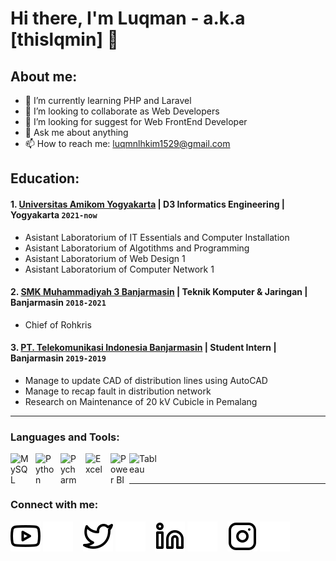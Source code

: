 # Hi there, I'm Luqman - a.k.a [thislqmin] 👋
## About me:
- 🌱 I’m currently learning PHP and Laravel
- 👯 I’m looking to collaborate as Web Developers
- 🤔 I’m looking for suggest for Web FrontEnd Developer
- 💬 Ask me about anything
- 📫 How to reach me: luqmnlhkim1529@gmail.com

## Education:

#### 1. [Universitas Amikom Yogyakarta](https://home.amikom.ac.id) | D3 Informatics Engineering | Yogyakarta `2021-now`
   - Asistant Laboratorium of IT Essentials and Computer Installation
   - Asistant Laboratorium of Algotithms and Programming
   - Asistant Laboratorium of Web Design 1
   - Asistant Laboratorium of Computer Network 1
 
 #### 2. [SMK Muhammadiyah 3 Banjarmasin]([https://smkm3bjm.sch.id]) | Teknik Komputer & Jaringan | Banjarmasin `2018-2021`
   - Chief of Rohkris

#### 3. [PT. Telekomunikasi Indonesia Banjarmasin](https://portal.pln.co.id) | Student Intern | Banjarmasin `2019-2019`
   - Manage to update CAD of distribution lines using AutoCAD
   - Manage to recap fault in distribution network
   - Research on Maintenance of 20 kV Cubicle in Pemalang
---

### Languages and Tools:

[<img align="left" alt="MySQL" width="30px" src="https://cdn.jsdelivr.net/gh/devicons/devicon/icons/mysql/mysql-original.svg" style="padding-right:10px;" />][webdev]
[<img align="left" alt="Python" width="30px" src="https://upload.wikimedia.org/wikipedia/commons/thumb/c/c3/Python-logo-notext.svg/110px-Python-logo-notext.svg.png?20100317150552" style="padding-right:10px;" />][webdev]
[<img align="left" alt="Pycharm" width="30px" src="https://upload.wikimedia.org/wikipedia/commons/thumb/1/1d/PyCharm_Icon.svg/220px-PyCharm_Icon.svg.png" style="padding-right:10px;" />][webdev]
[<img align="left" alt="Excel" width="30px" src="https://is2-ssl.mzstatic.com/image/thumb/Purple126/v4/a8/fd/5a/a8fd5a84-c6f1-355f-3b9f-6e86598efaa3/XCEL.png/1200x630bb.png" style="padding-right:10px;" />][webdev]
[<img align="left" alt="Power BI" width="30px" src="https://powerbi.microsoft.com/pictures/application-logos/svg/powerbi.svg" style="padding-right:0px;" />][webdev]
[<img align="left" alt="Tableau" width="50px" src="https://logos-world.net/wp-content/uploads/2021/10/Tableau-Symbol.png" style="padding-right:10px;" />][webdev]

<br />
<br />

---
### Connect with me:

[![website](./img/youtube-light.svg)](https://www.youtube.com/channel/UC22xix7qvwpYWnSQ5QEYtAQ#gh-light-mode-only)
[![website](./img/youtube-dark.svg)](https://www.youtube.com/channel/UC22xix7qvwpYWnSQ5QEYtAQ#gh-dark-mode-only)
&nbsp;&nbsp;
[![website](./img/twitter-light.svg)](https://twitter.com/vincentwwidyan#gh-light-mode-only)
[![website](./img/twitter-dark.svg)](https://twitter.com/vincentwwidyan#gh-dark-mode-only)
&nbsp;&nbsp;
[![website](./img/linkedin-light.svg)](linkedin.com/in/luqmanul-hakim-44a600217#gh-light-mode-only)
[![website](./img/linkedin-dark.svg)](linkedin.com/in/luqmanul-hakim-44a600217#gh-dark-mode-only)
&nbsp;&nbsp;
[![website](./img/instagram-light.svg)](https://www.instagram.com/thislqmin/#gh-light-mode-only)
[![website](./img/instagram-dark.svg)](https://www.instagram.com/thislqmin/#gh-dark-mode-only)



[webdev]: [https://github.com/thislqmin]
